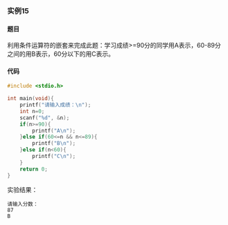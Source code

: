 ### 实例15

#### 题目

利用条件运算符的嵌套来完成此题：学习成绩>=90分的同学用A表示，60-89分之间的用B表示，60分以下的用C表示。

#### 代码

```c
#include <stdio.h>

int main(void){
    printf("请输入成绩：\n");
    int n=0;
    scanf("%d", &n);
    if(n>=90){
        printf("A\n");
    }else if(60<=n && n<=89){
        printf("B\n");
    }else if(n<60){
        printf("C\n");
    }
    return 0;
}
```

实验结果：

```
请输入分数：
87
B
```
